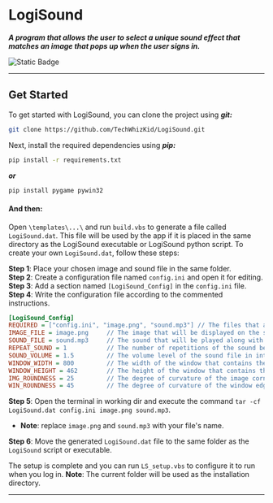 # LogiSound

_**A program that allows the user to select a unique sound effect that matches an image that pops up when the user signs in.**_

![Static Badge](https://img.shields.io/badge/Version-v1.0-blue)

---

## Get Started

To get started with LogiSound, you can clone the project using _**git:**_

```bash
git clone https://github.com/TechWhizKid/LogiSound.git
```

Next, install the required dependencies using _**pip:**_

```bash
pip install -r requirements.txt
```

**_or_**

```bash
pip install pygame pywin32
```

#### And then:

Open `\templates\...\` and run `build.vbs` to generate a file called `LogiSound.dat`. This file will be used by the app if it is placed in the same directory as the LogiSound executable or LogiSound python script. To create your own `LogiSound.dat`, follow these steps:

**Step 1**: Place your chosen image and sound file in the same folder.<br>
**Step 2**: Create a configuration file named `config.ini` and open it for editing.<br>
**Step 3**: Add a section named `[LogiSound_Config]` in the `config.ini` file.<br>
**Step 4**: Write the configuration file according to the commented instructions.<br>

```ini
[LogiSound_Config]
REQUIRED = ["config.ini", "image.png", "sound.mp3"] // The files that are essential for the program.
IMAGE_FILE = image.png     // The image that will be displayed on the screen, must be included in `REQUIRED`.
SOUND_FILE = sound.mp3     // The sound that will be played along with the image, must be included in `REQUIRED`.
REPEAT_SOUND = 1           // The number of repetitions of the sound before the program terminates.
SOUND_VOLUME = 1.5         // The volume level of the sound file in integer or boolean.
WINDOW_WIDTH = 800         // The width of the window that contains the image.
WINDOW_HEIGHT = 462        // The height of the window that contains the image.
IMG_ROUNDNESS = 25         // The degree of curvature of the image corners.
WIN_ROUNDNESS = 45         // The degree of curvature of the window edges. (not same as the image)
```

**Step 5**: Open the terminal in working dir and execute the command `tar -cf LogiSound.dat config.ini image.png sound.mp3`.

- **Note**: replace `image.png` and `sound.mp3` with your file's name.

**Step 6**: Move the generated `LogiSound.dat` file to the same folder as the `LogiSound` script or executable.

The setup is complete and you can run `LS_setup.vbs` to configure it to run when you log in. **Note**: The current folder will be used as the installation directory.

---
